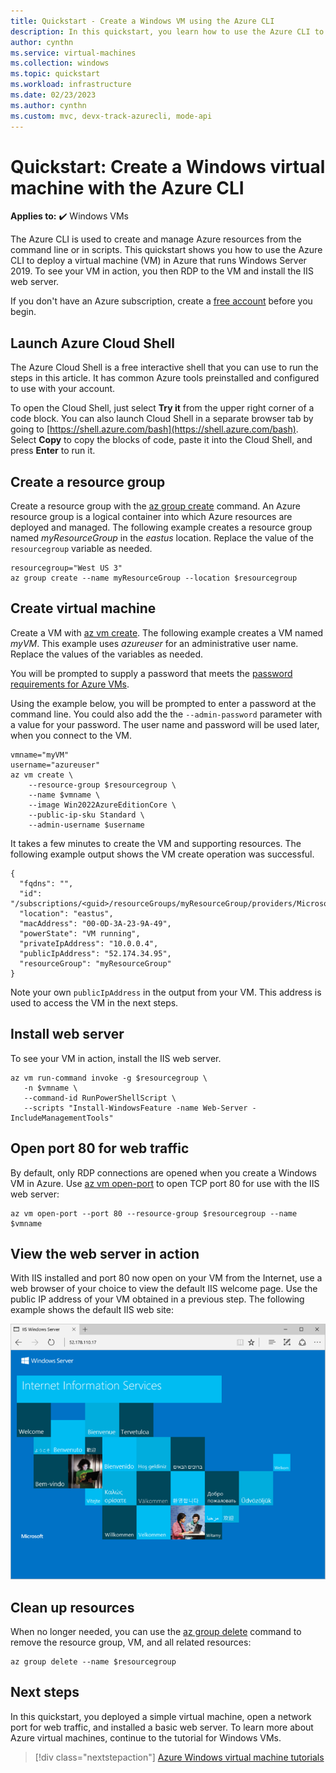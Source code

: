 ```yaml
---
title: Quickstart - Create a Windows VM using the Azure CLI
description: In this quickstart, you learn how to use the Azure CLI to create a Windows virtual machine
author: cynthn
ms.service: virtual-machines
ms.collection: windows
ms.topic: quickstart
ms.workload: infrastructure
ms.date: 02/23/2023
ms.author: cynthn
ms.custom: mvc, devx-track-azurecli, mode-api
---
```


# Quickstart: Create a Windows virtual machine with the Azure CLI

**Applies to:** :heavy_check_mark: Windows VMs

The Azure CLI is used to create and manage Azure resources from the command line or in scripts. This quickstart shows you how to use the Azure CLI to deploy a virtual machine (VM) in Azure that runs Windows Server 2019. To see your VM in action, you then RDP to the VM and install the IIS web server.

If you don't have an Azure subscription, create a [free account](https://azure.microsoft.com/free/?WT.mc_id=A261C142F) before you begin.

## Launch Azure Cloud Shell

The Azure Cloud Shell is a free interactive shell that you can use to run the steps in this article. It has common Azure tools preinstalled and configured to use with your account. 

To open the Cloud Shell, just select **Try it** from the upper right corner of a code block. You can also launch Cloud Shell in a separate browser tab by going to [https://shell.azure.com/bash](https://shell.azure.com/bash). Select **Copy** to copy the blocks of code, paste it into the Cloud Shell, and press **Enter** to run it.

## Create a resource group

Create a resource group with the [az group create](/cli/azure/group) command. An Azure resource group is a logical container into which Azure resources are deployed and managed. The following example creates a resource group named *myResourceGroup* in the *eastus* location. Replace the value of the `resourcegroup` variable as needed.

```azurecli-interactive
resourcegroup="West US 3"
az group create --name myResourceGroup --location $resourcegroup
```

## Create virtual machine

Create a VM with [az vm create](/cli/azure/vm). The following example creates a VM named *myVM*. This example uses *azureuser* for an administrative user name. Replace the values of the variables as needed.

You will be prompted to supply a password that meets the [password requirements for Azure VMs](./faq.yml#what-are-the-password-requirements-when-creating-a-vm-
).

Using the example below, you will be prompted to enter a password at the command line. You could also add the the `--admin-password` parameter with a value for your password. The user name and password will be used later, when you connect to the VM.

```azurecli-interactive
vmname="myVM"
username="azureuser"
az vm create \
    --resource-group $resourcegroup \
    --name $vmname \
    --image Win2022AzureEditionCore \
    --public-ip-sku Standard \
    --admin-username $username 
```

It takes a few minutes to create the VM and supporting resources. The following example output shows the VM create operation was successful.


```output
{
  "fqdns": "",
  "id": "/subscriptions/<guid>/resourceGroups/myResourceGroup/providers/Microsoft.Compute/virtualMachines/myVM",
  "location": "eastus",
  "macAddress": "00-0D-3A-23-9A-49",
  "powerState": "VM running",
  "privateIpAddress": "10.0.0.4",
  "publicIpAddress": "52.174.34.95",
  "resourceGroup": "myResourceGroup"
}
```

Note your own `publicIpAddress` in the output from your VM. This address is used to access the VM in the next steps.

## Install web server

To see your VM in action, install the IIS web server.

```azurecli-interactive
az vm run-command invoke -g $resourcegroup \
   -n $vmname \
   --command-id RunPowerShellScript \
   --scripts "Install-WindowsFeature -name Web-Server -IncludeManagementTools"
```

## Open port 80 for web traffic

By default, only RDP connections are opened when you create a Windows VM in Azure. Use [az vm open-port](/cli/azure/vm) to open TCP port 80 for use with the IIS web server:

```azurecli-interactive
az vm open-port --port 80 --resource-group $resourcegroup --name $vmname
```

## View the web server in action

With IIS installed and port 80 now open on your VM from the Internet, use a web browser of your choice to view the default IIS welcome page. Use the public IP address of your VM obtained in a previous step. The following example shows the default IIS web site:

![IIS default site](./media/quick-create-powershell/default-iis-website.png)

## Clean up resources

When no longer needed, you can use the [az group delete](/cli/azure/group) command to remove the resource group, VM, and all related resources:

```azurecli-interactive
az group delete --name $resourcegroup
```

## Next steps

In this quickstart, you deployed a simple virtual machine, open a network port for web traffic, and installed a basic web server. To learn more about Azure virtual machines, continue to the tutorial for Windows VMs.

> [!div class="nextstepaction"]
> [Azure Windows virtual machine tutorials](./tutorial-manage-vm.md)
